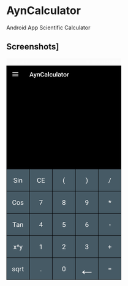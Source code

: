 # AynCalculator
 Android App Scientific Calculator
## Screenshots]
<img src="Screenshots/Screenshot_1.jpg" width="300" height="580"/>
